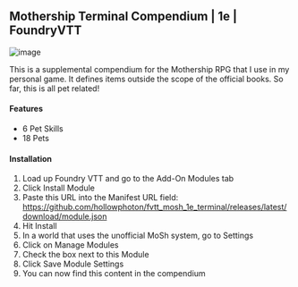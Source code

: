## Mothership Terminal Compendium | 1e | FoundryVTT
![image](https://github.com/hollowphoton/fvtt_mosh_1e_psg/assets/17795348/a1abe5c5-94d0-4d4f-9581-ac2c0fded6b0)

This is a supplemental compendium for the Mothership RPG that I use in my personal game. It defines items outside the scope of the official books. So far, this is all pet related!

#### Features
- 6 Pet Skills
- 18 Pets

#### Installation
 1. Load up Foundry VTT and go to the Add-On Modules tab
 2. Click Install Module
 3. Paste this URL into the Manifest URL field: https://github.com/hollowphoton/fvtt_mosh_1e_terminal/releases/latest/download/module.json
 4. Hit Install
 5. In a world that uses the unofficial MoSh system, go to Settings
 6. Click on Manage Modules
 7. Check the box next to this Module
 8. Click Save Module Settings
 9. You can now find this content in the compendium
